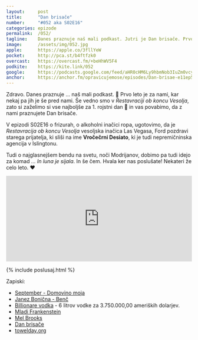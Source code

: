 ```yaml
---
layout: 	post
title:  	"Dan brisače"
number: 	"#052 aka S02E16"
categories:	epizode
permalink:	/052/
tagline: 	Danes praznuje naš mali podkast. Jutri je Dan brisače. Prvo leto je za nami, praznovali pa bomo na Instiću. Povsod smo @opravicujemose.
image:		/assets/img/052.jpg
apple:		https://apple.co/3fllYeW
pocket:		http://pca.st/b4ftfzk0
overcast:	https://overcast.fm/+beHhWV5F4
podkite:	https://kite.link/052
google:		https://podcasts.google.com/feed/aHR0cHM6Ly9hbmNob3IuZm0vcy8yMmI1YTUwMC9wb2RjYXN0L3Jzcw/episode/NDUwZDBhY2MtOTc4Zi00YWE1LTk2NmUtMWJkMzA0OGY1YTU3?sa=X&ved=0CAUQkfYCahcKEwjQ64e-4-HwAhUAAAAAHQAAAAAQAg
anchor:		https://anchor.fm/opravicujemose/episodes/Dan-brisae-e11ep5d
---
```


Zdravo. Danes praznuje ... naš mali podkast. 🎉 Prvo leto je za nami, kar nekaj pa jih je še pred nami. Še vedno smo v _Restavraciji ob koncu Vesolja_, zato si zaželimo si vse najboljše za 1. rojstni dan 🎂 in vas povabimo, da z nami praznujete Dan brisače.

V epizodi S02E16 o frizurah, o alkoholni inačici ropa, ugotovimo, da je _Restavracija ob koncu Vesolja_ vesoljska inačica Las Vegasa, Ford pozdravi starega prijatelja, ki sliši na ime **Vročečrni Desiato**, ki je tudi nepremičninska agencija v Islingtonu. 

Tudi o najglasnejšem bendu na svetu, noči Modrijanov, dobimo pa tudi idejo za komad _... In luna je sijala_. In še čem. Hvala ker nas poslušate! Nekateri že celo leto. ❤️

<iframe src="https://open.spotify.com/embed/episode/7jRWGVxb2vutgsbuTZf7o3" width="100%" height="232" frameborder="0" allowtransparency="true" allow="encrypted-media"></iframe>

{% include poslusaj.html %}

Zapiski:
- [September - Domovino moja](https://youtu.be/lXH9bIRxZxk)
- [Janez Bonična - Benč](https://en.wikipedia.org/wiki/Janez_Bon%C4%8Dina)
- [Billionare vodka](http://www.billionairevodka.com/vodka/4556224903) - 6 litrov vodke za 3.750.000,00 ameriških dolarjev.
- [Mladi Frankenstein](https://www.imdb.com/title/tt0072431/)
- [Mel Brooks](https://en.wikipedia.org/wiki/Mel_Brooks)
- [Dan brisače](http://www.zvpl.com/42/clanki/dan-brisace/)
- [towelday.org](http://www.towelday.org/) 